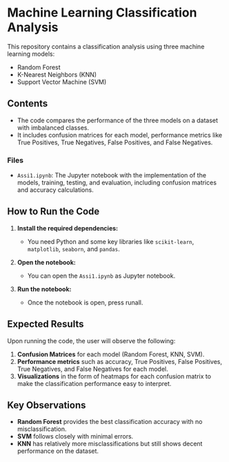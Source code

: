 
# Machine Learning Classification Analysis

This repository contains a classification analysis using three machine learning models:
- Random Forest
- K-Nearest Neighbors (KNN)
- Support Vector Machine (SVM)

## Contents
- The code compares the performance of the three models on a dataset with imbalanced classes.
- It includes confusion matrices for each model, performance metrics like True Positives, True Negatives, False Positives, and False Negatives.

### Files
- `Assi1.ipynb`: The Jupyter notebook with the implementation of the models, training, testing, and evaluation, including confusion matrices and accuracy calculations.

## How to Run the Code

1. **Install the required dependencies:**
   - You need Python and some key libraries like `scikit-learn`, `matplotlib`, `seaborn`, and `pandas`. 

2. **Open the notebook:**
   - You can open the `Assi1.ipynb` as Jupyter notebook.

3. **Run the notebook:**
   - Once the notebook is open, press runall.

## Expected Results

Upon running the code, the user will observe the following:
1. **Confusion Matrices** for each model (Random Forest, KNN, SVM).
2. **Performance metrics** such as accuracy, True Positives, False Positives, True Negatives, and False Negatives for each model.
3. **Visualizations** in the form of heatmaps for each confusion matrix to make the classification performance easy to interpret.

## Key Observations
- **Random Forest** provides the best classification accuracy with no misclassification.
- **SVM** follows closely with minimal errors.
- **KNN** has relatively more misclassifications but still shows decent performance on the dataset.
